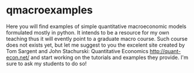 qmacroexamples
==============

Here you will find examples of simple quantitative macroeconomic models formulated mostly in python. It intends to be a
resource for my own teaching thus it will evently point to a graduate macro course. Such course does not exists yet, but 
let me suggest to you the excelent site created by Tom Sargent and John Stachurski: Quantitative Economics http://quant-econ.net/
and start working on the tutorials and examples they provide. I'm sure to ask my students to do so!
